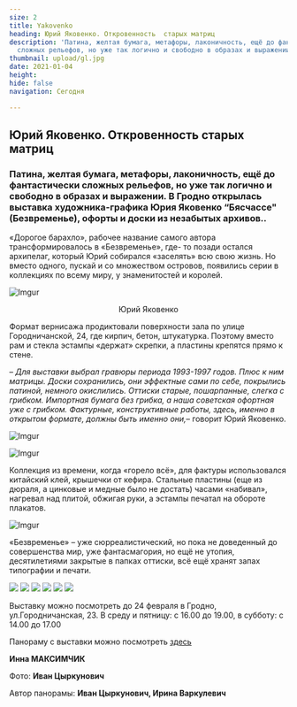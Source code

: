 ```yaml
---
size: 2
title: Yakovenko
heading: Юрий Яковенко. Откровенность  старых матриц
description: 'Патина, желтая бумага, метафоры, лаконичность, ещё до фантастически
  сложных рельефов, но уже так логично и свободно в образах и выражении. '
thumbnail: upload/gl.jpg
date: 2021-01-04
height: 
hide: false
navigation: Сегодня

---
```

## **Юрий Яковенко. Откровенность  старых матриц**

### Патина, желтая бумага, метафоры, лаконичность, ещё до фантастически сложных рельефов, но уже так логично и свободно в образах и выражении. В Гродно открылась выставка художника-графика Юрия Яковенко “Бясчассе" (Безвременье), офорты и доски из незабытых архивов.. 

«Дорогое барахло», рабочее название самого автора трансформировалось в «Безвременье», где- то позади остался архипелаг, который Юрий собирался «заселять» всю свою жизнь. Но вместо одного, пускай и со множеством островов, появились серии в коллекциях по всему миру, у знаменитостей и королей. 

![Imgur](https://i.imgur.com/1Haa0y8.jpg)
<center>Юрий Яковенко</center>

Формат вернисажа продиктовали поверхности зала по улице Городничанской, 24, где кирпич, бетон, штукатурка. Поэтому вместо рам и стекла эстампы «держат» скрепки, а пластины крепятся прямо к стене. 

_– Для выставки выбрал гравюры периода 1993-1997 годов. Плюс к ним матрицы. Доски сохранились, они эффектные сами по себе, покрылись патиной, немного окислились. Оттиски старые, пошарпанные, слегка с грибком. Импортная бумага без грибка, а наша советская офортная уже с грибком. Фактурные, конструктивные работы, здесь, именно в открытом формате, должны быть именно они,_– говорит Юрий Яковенко.

![Imgur](https://i.imgur.com/U5MGbft.jpg)

![Imgur](https://i.imgur.com/I8jiByX.jpg)


Коллекция из времени, когда «горело всё», для фактуры использовался китайский клей, крышечки от кефира. Стальные пластины (еще из дюраля, а цинковые и медные было не достать) часами «набивал», нагревал над плитой, обжигая руки, а эстампы печатал на обороте плакатов. 

![Imgur](https://i.imgur.com/xki83JV.jpg)

«Безвременье» – уже сюрреалистический, но пока не доведенный до совершенства мир, уже фантасмагория, но ещё не утопия, десятилетиями закрытые в папках оттиски, всё ещё хранят запах типографии и печати.

<div class="gallery3">
<!-- Смените gallery2 на gallery3 или gallery4, цифра определяет количество картинок в одном ряду -->
<a href="https://imgur.com/PfNLog6"><img src="https://i.imgur.com/PfNLog6.jpg"></a>
<a href="https://imgur.com/3fLBoMj"><img src="https://i.imgur.com/3fLBoMj.jpg"></a>
<a href="https://imgur.com/9BaZjDq"><img src="https://i.imgur.com/9BaZjDq.jpg"></a>
<a href="https://imgur.com/DCfPGpW"><img src="https://i.imgur.com/DCfPGpW.jpg"></a>
<a href="https://imgur.com/SfEfHkJ"><img src="https://i.imgur.com/SfEfHkJ.jpg"></a>
<a href="https://imgur.com/3qlVZ2g"><img src="https://i.imgur.com/3qlVZ2g.jpg"></a>
</div>

Выставку можно посмотреть до 24 февраля в Гродно, ул.Городничанская, 23. В среду и пятницу:  с 16.00 до 19.00, в субботу: с 14.00 до 17.00

Панораму с выставки можно посмотреть [здесь](https://www.mamgrodno.com/panorama/jakovlenko_exh.html)

**Инна МАКСИМЧИК**

Фото: **Иван Цыркунович**

Автор панорамы: **Иван Цыркунович, Ирина Варкулевич**